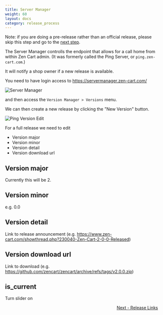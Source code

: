```yaml
---
title: Server Manager
weight: 60
layout: docs
category: release_process
---
```


Note: if you are doing a pre-release rather than an official release, please skip this step and go to the [next step](/dev/release_process/release_links/). 

The Server Manager controlls the endpoint that allows for a call home from within Zen Cart admin.  (It was formerly called the Ping Server, or `ping.zen-cart.com`.) 

It will notify a shop owner if a new release is available.

You need to have login access to https://servermanager.zen-cart.com/

![Server Manager](/images/sm_dashboard.png)

and then access the `Version Manager > Versions` menu.

We can then create a new release by clicking the "New Version" button.

![ Ping Version Edit](/images/sm-version-edit.png)

For a full release we need to edit 

+ Version major
+ Version minor
+ Version detail
+ Version download url

## Version major

Currently this will be 2.

## Version minor

e.g. 0.0

## Version detail

Link to release announcement (e.g. https://www.zen-cart.com/showthread.php?230040-Zen-Cart-2-0-0-Released)

## Version download url

Link to download (e.g. https://github.com/zencart/zencart/archive/refs/tags/v2.0.0.zip)

## is_current
Turn slider on

<div style="text-align:right;" id="next">
   <a class="btn btn-lg btn-primary mr-3 mb-4" href="/dev/release_process/release_links/">
        Next - Release Links<i class="fas fa-arrow-alt-circle-right ml-2"></i>
   </a>
</div>
